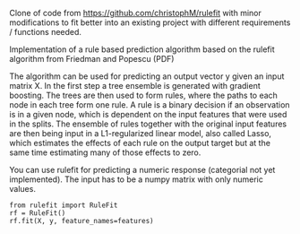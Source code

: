 Clone of code from https://github.com/christophM/rulefit with minor modifications to fit better into an existing project with different requirements / functions needed.

Implementation of a rule based prediction algorithm based on the rulefit algorithm from Friedman and Popescu (PDF)

The algorithm can be used for predicting an output vector y given an input matrix X. In the first step a tree ensemble is generated with gradient boosting. The trees are then used to form rules, where the paths to each node in each tree form one rule. A rule is a binary decision if an observation is in a given node, which is dependent on the input features that were used in the splits. The ensemble of rules together with the original input features are then being input in a L1-regularized linear model, also called Lasso, which estimates the effects of each rule on the output target but at the same time estimating many of those effects to zero.

You can use rulefit for predicting a numeric response (categorial not yet implemented). The input has to be a numpy matrix with only numeric values.

```
from rulefit import RuleFit
rf = RuleFit()
rf.fit(X, y, feature_names=features)
```